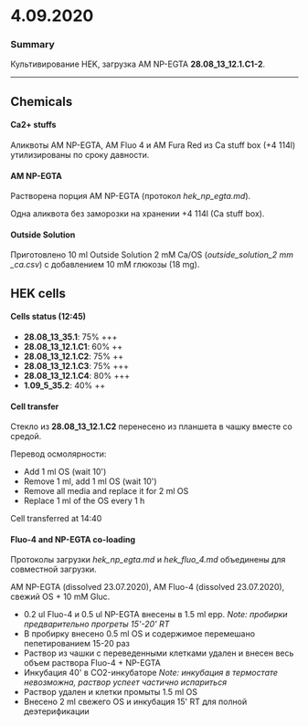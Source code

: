4.09.2020
==========

### Summary
Культивирование HEK, загрузка AM NP-EGTA **28.08_13_12.1.С1-2**.

--- 

## Chemicals
#### Ca2+ stuffs
Аликвоты AM NP-EGTA, AM Fluo 4 и AM Fura Red из Сa stuff box (+4 114l) утилизированы по сроку давности.

#### AM NP-EGTA
Растворена порция AM NP-EGTA (протокол *hek_np_egta.md*).

Одна аликвота без заморозки на хранении +4 114l (Ca stuff box).

#### Outside Solution
Приготовлено  10 ml Outside Solution 2 mM Ca/OS (*outside_solution_2 mm _ca.csv*) c добавлением 10 mM глюкозы (18 mg).


## HEK cells
#### Cells status (12:45)
- **28.08_13_35.1**: 75% +++
- **28.08_13_12.1.С1**: 60% ++
- **28.08_13_12.1.С2**: 75% ++
- **28.08_13_12.1.С3**: 75% +++
- **28.08_13_12.1.С4**: 80% +++
- **1.09_5_35.2**: 40% ++

#### Cell transfer 
Стекло из **28.08_13_12.1.С2** перенесено из планшета в чашку вместе со средой.

Перевод осмолярности:
- Add 1 ml OS (wait 10')
- Remove 1 ml, add 1 ml OS (wait 10')
- Remove all media and replace it for 2 ml OS
- Replace 1 ml of the OS every 1 h

Cell transferred at 14:40

#### Fluo-4 and NP-EGTA co-loading
Протоколы загрузки *hek_np_egta.md* и *hek_fluo_4.md* объединены для совместной загрузки.

AM NP-EGTA (dissolved 23.07.2020), AM Fluo-4 (dissolved 23.07.2020), свежий OS + 10 mM Gluc.

- 0.2 ul Fluo-4 и 0.5 ul NP-EGTA внесены в 1.5 ml epp.
*Note: пробирки предварительно прогреты 15'-20' RT*
- В пробирку внесено 0.5 ml OS и содержимое перемешано пепетированием 15-20 раз
- Раствор из чашки с переведенными клетками удален и внесен весь объем раствора Fluo-4 + NP-EGTA
- Инкубация 40' в CO2-инкубаторе
*Note: инкубация в термостате невозможна, раствор успеет частично испариться*
- Раствор удален и клетки промыты 1.5 ml OS
- Внесено 2 ml свежего OS и инкубация 15' RT для полной деэтерификации
